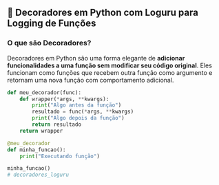 ## 🧠 Decoradores em Python com Loguru para Logging de Funções

### O que são Decoradores?

Decoradores em Python são uma forma elegante de **adicionar funcionalidades a uma função sem modificar seu código original**. Eles funcionam como funções que recebem outra função como argumento e retornam uma nova função com comportamento adicional.

```python
def meu_decorador(func):
    def wrapper(*args, **kwargs):
        print("Algo antes da função")
        resultado = func(*args, **kwargs)
        print("Algo depois da função")
        return resultado
    return wrapper

@meu_decorador
def minha_funcao():
    print("Executando função")

minha_funcao()
# decoradores_loguru
